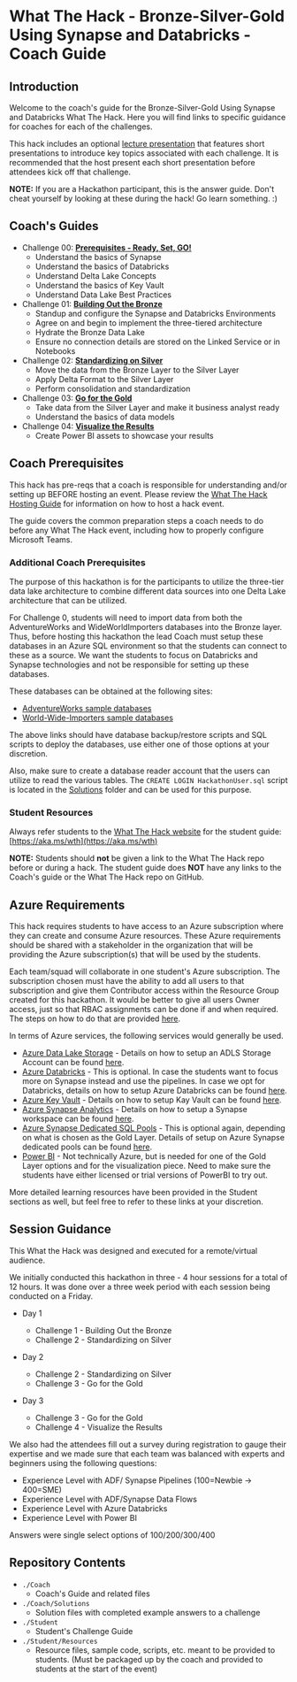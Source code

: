 # What The Hack - Bronze-Silver-Gold Using Synapse and Databricks - Coach Guide

## Introduction

Welcome to the coach's guide for the Bronze-Silver-Gold Using Synapse and Databricks What The Hack. Here you will find links to specific guidance for coaches for each of the challenges.

This hack includes an optional [lecture presentation](./Bronze-Silver-Gold.pptx?raw=true) that features short presentations to introduce key topics associated with each challenge. It is recommended that the host present each short presentation before attendees kick off that challenge.

**NOTE:** If you are a Hackathon participant, this is the answer guide. Don't cheat yourself by looking at these during the hack! Go learn something. :)

## Coach's Guides

- Challenge 00: **[Prerequisites - Ready, Set, GO!](./Solution-00.md)**
	 - Understand the basics of Synapse
	 - Understand the basics of Databricks
	 - Understand Delta Lake Concepts
	 - Understand the basics of Key Vault
	 - Understand Data Lake Best Practices
- Challenge 01: **[Building Out the Bronze](./Solution-01.md)**
	 - Standup and configure the Synapse and Databricks Environments
	 - Agree on and begin to implement the three-tiered architecture 
	 - Hydrate the Bronze Data Lake
	 - Ensure no connection details are stored on the Linked Service or in Notebooks
- Challenge 02: **[Standardizing on Silver](./Solution-02.md)**
	 - Move the data from the Bronze Layer to the Silver Layer 
	 - Apply Delta Format to the Silver Layer
	 - Perform consolidation and standardization
- Challenge 03: **[Go for the Gold](./Solution-03.md)**
	 - Take data from the Silver Layer and make it business analyst ready
	 - Understand the basics of data models
- Challenge 04: **[Visualize the Results](./Solution-04.md)**
	 - Create Power BI assets to showcase your results


## Coach Prerequisites

This hack has pre-reqs that a coach is responsible for understanding and/or setting up BEFORE hosting an event. Please review the [What The Hack Hosting Guide](https://aka.ms/wthhost) for information on how to host a hack event.

The guide covers the common preparation steps a coach needs to do before any What The Hack event, including how to properly configure Microsoft Teams.

### Additional Coach Prerequisites

The purpose of this hackathon is for the participants to utilize the three-tier data lake architecture to combine different data sources into one Delta Lake architecture that can be utilized.  

For Challenge 0, students will need to import data from both the AdventureWorks and WideWorldImporters databases into the Bronze layer.  Thus, before hosting this hackathon the lead Coach must setup these databases in an Azure SQL environment so that the students can connect to these as a source.  We want the students to focus on Databricks and Synapse technologies and not be responsible for setting up these databases.

These databases can be obtained at the following sites:
- [AdventureWorks sample databases](https://docs.microsoft.com/en-us/sql/samples/adventureworks-install-configure?view=sql-server-ver15&tabs=ssms)
- [World-Wide-Importers sample databases](https://github.com/microsoft/sql-server-samples/tree/master/samples/databases/wide-world-importers) 

The above links should have database backup/restore scripts and SQL scripts to deploy the databases, use either one of those options at your discretion.  

Also, make sure to create a database reader account that the users can utilize to read the various tables.  The `CREATE LOGIN HackathonUser.sql` script is located in the [Solutions](./Solutions) folder and can be used for this purpose.

### Student Resources

Always refer students to the [What The Hack website](https://aka.ms/wth) for the student guide: [https://aka.ms/wth](https://aka.ms/wth)

**NOTE:** Students should **not** be given a link to the What The Hack repo before or during a hack. The student guide does **NOT** have any links to the Coach's guide or the What The Hack repo on GitHub.

## Azure Requirements

This hack requires students to have access to an Azure subscription where they can create and consume Azure resources. These Azure requirements should be shared with a stakeholder in the organization that will be providing the Azure subscription(s) that will be used by the students.

Each team/squad will collaborate in one student's Azure subscription.  The subscription chosen must have the ability to add all users to that subscription and give them Contributor access within the Resource Group created for this hackathon. It would be better to give all users Owner access, just so that RBAC assignments can be done if and when required. The steps on how to do that are provided [here](https://learn.microsoft.com/en-us/azure/role-based-access-control/quickstart-assign-role-user-portal).
  
In terms of Azure services, the following services would generally be used.  
 - [Azure Data Lake Storage](https://learn.microsoft.com/en-us/azure/storage/blobs/data-lake-storage-introduction) - Details on how to setup an ADLS Storage Account can be found [here](https://learn.microsoft.com/en-us/azure/storage/common/storage-account-create?tabs=azure-portal).
 - [Azure Databricks](https://learn.microsoft.com/en-us/azure/databricks/introduction/) - This is optional. In case the students want to focus more on Synapse instead and use the pipelines. In case we opt for Databricks, details on how to setup Azure Databricks can be found [here](https://learn.microsoft.com/en-us/azure/databricks/getting-started/quick-start?source=recommendations).
 - [Azure Key Vault](https://learn.microsoft.com/en-us/azure/key-vault/general/overview) - Details on how to setup Kay Vault can be found [here](https://learn.microsoft.com/en-us/azure/key-vault/general/quick-create-portal).
 - [Azure Synapse Analytics](https://learn.microsoft.com/en-us/azure/synapse-analytics/overview-what-is) - Details on how to setup a Synapse workspace can be found [here](https://learn.microsoft.com/en-us/azure/synapse-analytics/get-started-create-workspace).
 - [Azure Synapse Dedicated SQL Pools](https://learn.microsoft.com/en-us/azure/synapse-analytics/sql-data-warehouse/sql-data-warehouse-overview-what-is) - This is optional again, depending on what is chosen as the Gold Layer. Details of setup on Azure Synapse dedicated pools can be found [here](https://learn.microsoft.com/en-us/azure/synapse-analytics/quickstart-create-sql-pool-studio).
 - [Power BI](https://learn.microsoft.com/en-us/power-bi/fundamentals/power-bi-overview) - Not technically Azure, but is needed for one of the Gold Layer options and for the visualization piece. Need to make sure the students have either licensed or trial versions of PowerBI to try out.
   
More detailed learning resources have been provided in the Student sections as well, but feel free to refer to these links at your discretion.

## Session Guidance 

This What the Hack was designed and executed for a remote/virtual audience.

We initially conducted this hackathon in three - 4 hour sessions for a total of 12 hours. It was done over a three week period with each session being conducted on a Friday.

- Day 1
  - Challenge 1 - Building Out the Bronze
  - Challenge 2 - Standardizing on Silver
 
- Day 2
  - Challenge 2 - Standardizing on Silver
  - Challenge 3 - Go for the Gold

- Day 3
  - Challenge 3 - Go for the Gold
  - Challenge 4 - Visualize the Results

We also had the attendees fill out a survey during registration to gauge their expertise and we made sure that each team was balanced with experts and beginners using the following questions:

- Experience Level with ADF/ Synapse Pipelines (100=Newbie -> 400=SME)
- Experience Level with ADF/Synapse Data Flows
- Experience Level with Azure Databricks
- Experience Level with Power BI

Answers were single select options of 100/200/300/400

## Repository Contents

- `./Coach`
  - Coach's Guide and related files
- `./Coach/Solutions`
  - Solution files with completed example answers to a challenge
- `./Student`
  - Student's Challenge Guide
- `./Student/Resources`
  - Resource files, sample code, scripts, etc. meant to be provided to students. (Must be packaged up by the coach and provided to students at the start of the event)
